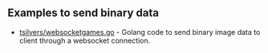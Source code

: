 ## Examples to send binary data


- [tsilvers/websocketgames.go](https://gist.github.com/tsilvers/7206e548322df622e1c17b0d8e19f163) - Golang code to send binary image data to client through a websocket connection.

